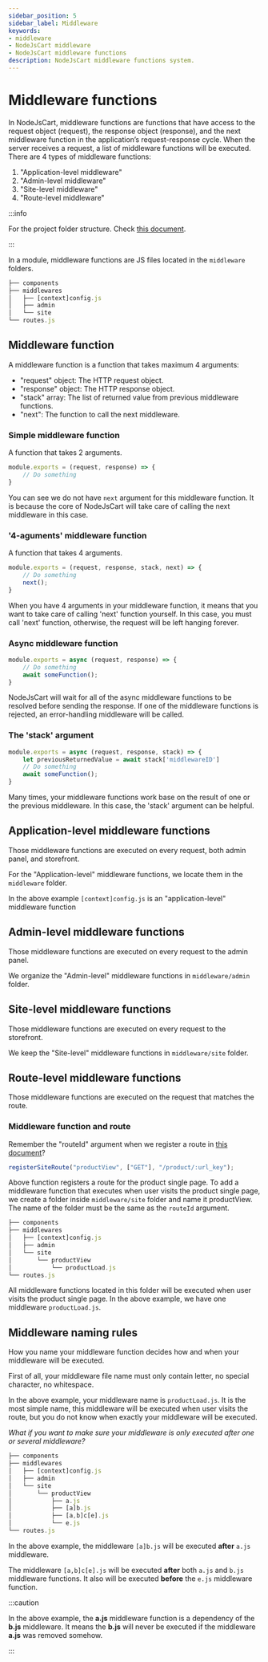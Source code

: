 ```yaml
---
sidebar_position: 5
sidebar_label: Middleware
keywords:
- middleware
- NodeJsCart middleware
- NodeJsCart middleware functions
description: NodeJsCart middleware functions system.
---
```


# Middleware functions

In NodeJsCart, middleware functions are functions that have access to the request object (request), the response object (response), and the next middleware function in the application’s request-response cycle.
When the server receives a request, a list of middleware functions will be executed. There are 4 types of middleware functions:

1. "Application-level middleware"
2. "Admin-level middleware"
3. "Site-level middleware"
4. "Route-level middleware"

:::info

For the project folder structure. Check [this document](/module-development/module-structure).

:::

In a module, middleware functions are JS files located in the `middleware` folders. 

```javascript
├── components
├── middlewares
│   ├── [context]config.js
│   ├── admin
│   └── site
└── routes.js
```

## Middleware function

A middleware function is a function that takes maximum 4 arguments:

* "request" object: The HTTP request object.
* "response" object: The HTTP response object.
* "stack" array: The list of returned value from previous middleware functions.
* "next": The function to call the next middleware.

### Simple middleware function

A function that takes 2 arguments.

```javascript
module.exports = (request, response) => {
    // Do something
}
```

You can see we do not have `next` argument for this middleware function. It is because the core of NodeJsCart will take care of calling the next middleware in this case.

### '4-aguments' middleware function

A function that takes 4 arguments.

```javascript
module.exports = (request, response, stack, next) => {
    // Do something
    next();
}
```

When you have 4 arguments in your middleware function, it means that you want to take care of calling 'next' function yourself.
In this case, you must call 'next' function, otherwise, the request will be left hanging forever.

### Async middleware function

```javascript
module.exports = async (request, response) => {
    // Do something
    await someFunction();
}
```
NodeJsCart will wait for all of the async middleware functions to be resolved before sending the response.
If one of the middleware functions is rejected, an error-handling middleware will be called.

### The 'stack' argument

```javascript
module.exports = async (request, response, stack) => {
    let previousReturnedValue = await stack['middlewareID']
    // Do something
    await someFunction();
}
```
Many times, your middleware functions work base on the result of one or the previous middleware.
In this case, the 'stack' argument can be helpful.

## Application-level middleware functions

Those middleware functions are executed on every request, both admin panel, and storefront.

For the "Application-level" middleware functions, we locate them in the `middleware` folder.

In the above example `[context]config.js` is an "application-level" middleware function

## Admin-level middleware functions

Those middleware functions are executed on every request to the admin panel.

We organize the "Admin-level" middleware functions in `middleware/admin` folder.

## Site-level middleware functions

Those middleware functions are executed on every request to the storefront.

We keep the "Site-level" middleware functions in `middleware/site` folder.

## Route-level middleware functions

Those middleware functions are executed on the request that matches the route.

### Middleware function and route

Remember the "routeId" argument when we register a route in [this document](/knowledge-base/routing)?

```javascript
registerSiteRoute("productView", ["GET"], "/product/:url_key");
```

Above function registers a route for the product single page. 
To add a middleware function that executes when user visits the product single page, we create a folder inside `middleware/site` folder and name it productView. 
The name of the folder must be the same as the `routeId` argument.

```javascript
├── components
├── middlewares
│   ├── [context]config.js
│   ├── admin
│   └── site
│       └── productView
│           └── productLoad.js
└── routes.js
```

All middleware functions located in this folder will be executed when user visits the product single page.
In the above example, we have one middleware `productLoad.js`.

## Middleware naming rules

How you name your middleware function decides how and when your middleware will be executed.

First of all, your middleware file name must only contain letter, no special character, no whitespace.

In the above example, your middleware name is `productLoad.js`. 
It is the most simple name, this middleware will be executed when user visits the route, but you do not know when exactly your middleware will be executed.

*What if you want to make sure your middleware is only executed after one or several middleware?*

```javascript
├── components
├── middlewares
│   ├── [context]config.js
│   ├── admin
│   └── site
│       └── productView
│           ├── a.js
│           ├── [a]b.js
│           ├── [a,b]c[e].js
│           └── e.js
└── routes.js
```

In the above example, the middleware `[a]b.js` will be executed **after** `a.js` middleware.

The middleware `[a,b]c[e].js` will be executed **after** both `a.js` and `b.js` middleware functions. It also will be executed **before** the `e.js` middleware function.

:::caution

In the above example, the **a.js** middleware function is a dependency of the **b.js** middleware. It means the **b.js** will never be executed if the middleware **a.js** was removed somehow.

:::